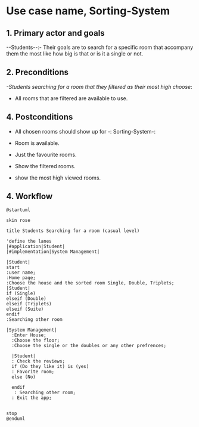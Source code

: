 # Use case name, Sorting-System

## 1. Primary actor and goals
--Students--:- Their goals are to search for a specific room that accompany them the most like how big is that or is it a single or not.

## 2. Preconditions

_-Students searching for a room that they filtered as their most high choose_:
* All rooms that are filtered are available to use.

## 4. Postconditions

* All chosen rooms should show up for -: Sorting-System-:

* Room is available.
* Just the favourite rooms.
* Show the filtered rooms.
* show the most high viewed rooms.


## 4. Workflow


```plantuml
@startuml

skin rose

title Students Searching for a room (casual level)

'define the lanes
|#application|Student|
|#implementation|System Management|

|Student|
start
:user name;
:Home page;
:Choose the house and the sorted room Single, Double, Triplets;
|Student|
if (Single)
elseif (Double)
elseif (Triplets)
elseif (Suite)
endif
:Searching other room 

|System Management|
  :Enter House;
  :Choose the floor;
  :Choose the single or the doubles or any other prefrences;
  
  |Student| 
  : Check the reviews;
  if (Do they like it) is (yes)
  : Favorite room;
  else (No)
 
  endif 
   : Searching other room;
  : Exit the app;
  

stop
@enduml